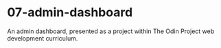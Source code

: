 # 07-admin-dashboard
An admin dashboard, presented as a project within The Odin Project web development curriculum.
